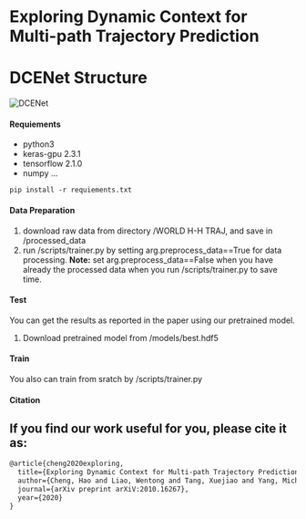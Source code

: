 Exploring  Dynamic  Context  for  Multi-path  Trajectory  Prediction
===


DCENet Structure
===
![DCENet](https://github.com/tanjatang/DCENet/blob/master/pipeline/pipeline.png)


#### Requiements
* python3
* keras-gpu 2.3.1
* tensorflow 2.1.0
* numpy
...

```
pip install -r requiements.txt
```
 
#### Data Preparation
1. download raw data from directory /WORLD H-H TRAJ, and save in /processed_data
2. run /scripts/trainer.py by setting arg.preprocess_data==True for data processing.
**Note:** set arg.preprocess_data==False when you have already the processed data when you run /scripts/trainer.py to save time.

#### Test
You can get the results as reported in the paper using our pretrained model.
1. Download pretrained model from /models/best.hdf5

#### Train
You also can train from sratch by /scripts/trainer.py


#### Citation

If you find our work useful for you, please cite it as:
----
```html
@article{cheng2020exploring,
  title={Exploring Dynamic Context for Multi-path Trajectory Prediction},
  author={Cheng, Hao and Liao, Wentong and Tang, Xuejiao and Yang, Michael Ying and Sester, Monika and Rosenhahn, Bodo},
  journal={arXiv preprint arXiV:2010.16267},
  year={2020}
}
```
